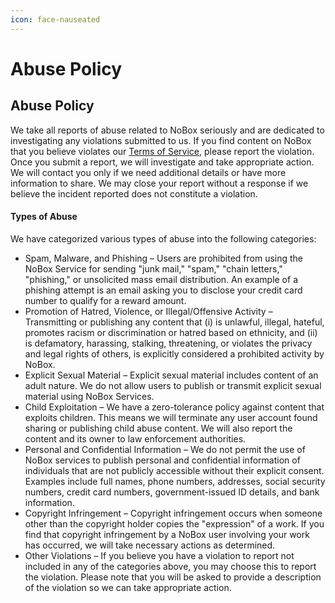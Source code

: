 ```yaml
---
icon: face-nauseated
---
```


# <i class="fa-regular fa-exclamation-triangle"></i> Abuse Policy

## Abuse Policy

We take all reports of abuse related to NoBox seriously and are dedicated to investigating any violations submitted to us. If you find content on NoBox that you believe violates our [Terms of Service](https://crm.nobox.ai/knowledge-base/article/terms-of-service), please report the violation. Once you submit a report, we will investigate and take appropriate action. We will contact you only if we need additional details or have more information to share. We may close your report without a response if we believe the incident reported does not constitute a violation.

#### Types of Abuse

We have categorized various types of abuse into the following categories:

- Spam, Malware, and Phishing – Users are prohibited from using the NoBox Service for sending "junk mail," "spam," "chain letters," "phishing," or unsolicited mass email distribution. An example of a phishing attempt is an email asking you to disclose your credit card number to qualify for a reward amount.
- Promotion of Hatred, Violence, or Illegal/Offensive Activity – Transmitting or publishing any content that (i) is unlawful, illegal, hateful, promotes racism or discrimination or hatred based on ethnicity, and (ii) is defamatory, harassing, stalking, threatening, or violates the privacy and legal rights of others, is explicitly considered a prohibited activity by NoBox.
- Explicit Sexual Material – Explicit sexual material includes content of an adult nature. We do not allow users to publish or transmit explicit sexual material using NoBox Services.
- Child Exploitation – We have a zero-tolerance policy against content that exploits children. This means we will terminate any user account found sharing or publishing child abuse content. We will also report the content and its owner to law enforcement authorities.
- Personal and Confidential Information – We do not permit the use of NoBox services to publish personal and confidential information of individuals that are not publicly accessible without their explicit consent. Examples include full names, phone numbers, addresses, social security numbers, credit card numbers, government-issued ID details, and bank information.
- Copyright Infringement – Copyright infringement occurs when someone other than the copyright holder copies the "expression" of a work. If you find that copyright infringement by a NoBox user involving your work has occurred, we will take necessary actions as determined.
- Other Violations – If you believe you have a violation to report not included in any of the categories above, you may choose this to report the violation. Please note that you will be asked to provide a description of the violation so we can take appropriate action.
